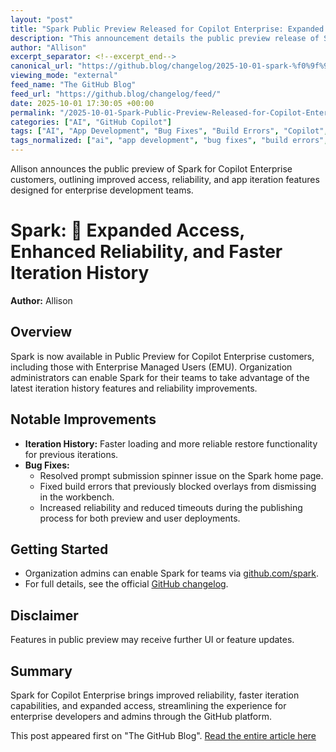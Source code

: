 ```yaml
---
layout: "post"
title: "Spark Public Preview Released for Copilot Enterprise: Expanded Access and Enhanced Reliability"
description: "This announcement details the public preview release of Spark for Copilot Enterprise customers, including Enterprise Managed Users. It highlights notable user experience improvements, increased reliability, and faster loading within Spark, a GitHub feature aimed at streamlining app building and iteration for Copilot Enterprise environments. Organization admins can now enable Spark for their teams and explore enhanced features for deployment, iteration history, and reliability fixes."
author: "Allison"
excerpt_separator: <!--excerpt_end-->
canonical_url: "https://github.blog/changelog/2025-10-01-spark-%f0%9f%9a%80-expanded-access-enhanced-reliability-and-faster-iteration-history"
viewing_mode: "external"
feed_name: "The GitHub Blog"
feed_url: "https://github.blog/changelog/feed/"
date: 2025-10-01 17:30:05 +00:00
permalink: "/2025-10-01-Spark-Public-Preview-Released-for-Copilot-Enterprise-Expanded-Access-and-Enhanced-Reliability.html"
categories: ["AI", "GitHub Copilot"]
tags: ["AI", "App Development", "Bug Fixes", "Build Errors", "Copilot", "Copilot Enterprise", "Deployment", "Enterprise Managed Users", "GitHub Copilot", "Improvement", "Iteration History", "News", "Performance Improvements", "Public Preview", "Publishing", "Reliability", "Spark", "User Experience", "Workbench"]
tags_normalized: ["ai", "app development", "bug fixes", "build errors", "copilot", "copilot enterprise", "deployment", "enterprise managed users", "github copilot", "improvement", "iteration history", "news", "performance improvements", "public preview", "publishing", "reliability", "spark", "user experience", "workbench"]
---
```


Allison announces the public preview of Spark for Copilot Enterprise customers, outlining improved access, reliability, and app iteration features designed for enterprise development teams.<!--excerpt_end-->

# Spark: 🚀 Expanded Access, Enhanced Reliability, and Faster Iteration History

**Author:** Allison

## Overview

Spark is now available in Public Preview for Copilot Enterprise customers, including those with Enterprise Managed Users (EMU). Organization administrators can enable Spark for their teams to take advantage of the latest iteration history features and reliability improvements.

## Notable Improvements

- **Iteration History:** Faster loading and more reliable restore functionality for previous iterations.
- **Bug Fixes:**
  - Resolved prompt submission spinner issue on the Spark home page.
  - Fixed build errors that previously blocked overlays from dismissing in the workbench.
  - Increased reliability and reduced timeouts during the publishing process for both preview and user deployments.

## Getting Started

- Organization admins can enable Spark for teams via [github.com/spark](https://github.com/spark).
- For full details, see the official [GitHub changelog](https://github.blog/changelog/2025-09-30-github-spark-in-public-preview-for-copilot-enterprise-subscribers).

## Disclaimer

Features in public preview may receive further UI or feature updates.

## Summary

Spark for Copilot Enterprise brings improved reliability, faster iteration capabilities, and expanded access, streamlining the experience for enterprise developers and admins through the GitHub platform.

This post appeared first on "The GitHub Blog". [Read the entire article here](https://github.blog/changelog/2025-10-01-spark-%f0%9f%9a%80-expanded-access-enhanced-reliability-and-faster-iteration-history)
